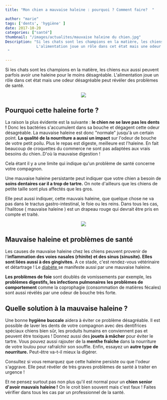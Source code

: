 ```yaml
---
title: "Mon chien a mauvaise haleine : pourquoi ? Comment faire?  "

author: "marie"
tags: ['dents', 'hygiène' ]
date: 2017-10-20
categories: ["santé"]
thumbnail: "/images/actualites/mauvaise haleine du chien.jpg"
Description: "Si les chats sont les champions en la matière, les chiens eux aussi peuvent parfois avoir une haleine pour le moins désagréable.
              L'alimentation joue un rôle dans cet état mais une odeur forte peut révéler des problèmes de santé.
 "

---
```

Si les chats sont les champions en la matière, les chiens eux aussi peuvent parfois avoir une haleine pour le moins désagréable.
L'alimentation joue un rôle dans cet état mais une odeur désagréable peut révéler des problèmes de santé.


<p align="center"><img src="/images/actualites/mauvaise-haleine-chien.jpg" class="img-responsive"></p>




## Pourquoi cette haleine forte ? ##

La raison la plus évidente est la suivante : <b>le chien ne se lave pas les dents !</b> Donc les bactéries s'accumulent dans sa bouche et dégagent cette odeur désagréable. La mauvaise haleine est donc "normale" jusqu'à un certain point.
<b>La qualité de la nourriture a aussi un impact</b> sur l'odeur de bouche de votre petit poilu. Plus le repas est digeste, meilleure est l'haleine. En fait beaucoup de croquettes du commerce ne sont pas adaptées aux vrais besoins du chien..D'où la mauvaise digestion !

Cela étant il y a une limite qui indique qu'un problème de santé concerne votre compagnon.

Une mauvaise haleine persistante peut indiquer que votre chien a besoin de <b>soins dentaires car il a trop de tartre.</b> On note d'ailleurs que les chiens de petite taille sont plus affectés que les gros.

Elle peut aussi indiquer, cette mauvais haleine, que quelque chose ne va pas dans le tractus gastro-intestinal, le foie ou les reins. Dans tous les cas, l'halitose ( mauvaise haleine ) est un drapeau rouge qui devrait être pris en compte et traité.

<p align="center"><img src="/images/actualites/sante-buccale.jpg" class="img-responsive"></p>

## Mauvaise haleine et problèmes de santé

Les causes de mauvaise haleine chez les chiens peuvent provenir de l'<b>inflammation des voies nasales (rhinite) et des sinus (sinusite). Elles sont liées aussi à des gingivites.</b> A ce stade, c'est rendez-vous vétérinaire et détartrage !
Le <a href="http://www.chien-calme.com/actualites/diabete-chien/" target="_blank" >diabète </a> se manifeste aussi par une mauvaise haleine.

<b>Les problèmes de foie</b> sont doublés de vomissements par exemple, les <b>problèmes digestifs, les infections pulmonaires</b> <b>les problèmes de comportement</b> comme la coprophagie (consommation de matières fécales) sont aussi révélés par une odeur de bouche très forte.

## Quelle solution à la mauvaise haleine ?

Une bonne <b>hygiène buccale</b>  aidera à éviter ce problème désagréable. Il est possible de laver les dents de votre compagnon avec des dentifrices spéciaux chiens bien sûr, les produits humains en conviennent pas et peuvent être toxiques ! Donnez aussi des <b>jouets à mâcher</b> pour éviter le tartre.
Vous pouvez aussi rajouter de la <b>menthe fraîche </b>dans la nourriture de votre loulou pour rafraîchir son souffle.
Enfin, essayez un <b>autre type de nourriture.</b> Peut-être va-t-il mieux la digérer.




Consultez si vous remarquez que cette haleine persiste ou que l'odeur s'aggrave. Elle peut révéler de très graves problèmes de santé à traiter en urgence !

Et ne pensez surtout pas non plus qu'il est normal pour un <b>chien senior d'avoir mauvais haleine !</b> On le croit bien souvent mais c'est faux ! Faites vérifier dans tous les cas par un professionnel de la santé.







